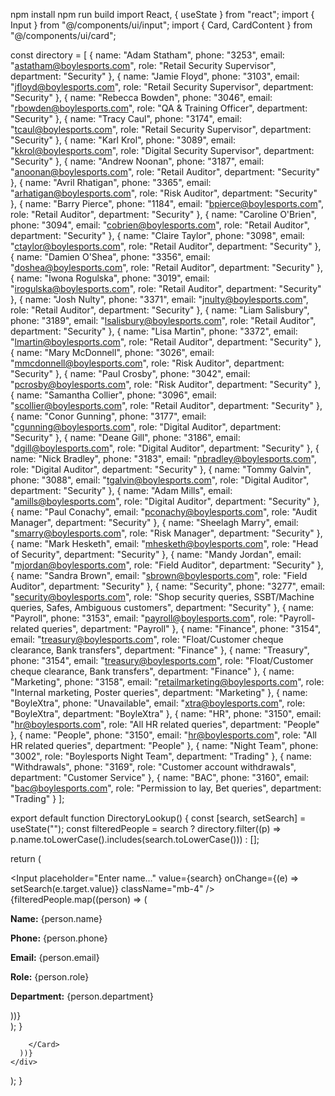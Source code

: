 npm install
npm run build
import React, { useState } from "react";
import { Input } from "@/components/ui/input";
import { Card, CardContent } from "@/components/ui/card";

const directory = [
  { name: "Adam Statham", phone: "3253", email: "astatham@boylesports.com", role: "Retail Security Supervisor", department: "Security" },
  { name: "Jamie Floyd", phone: "3103", email: "jfloyd@boylesports.com", role: "Retail Security Supervisor", department: "Security" },
  { name: "Rebecca Bowden", phone: "3046", email: "rbowden@boylesports.com", role: "QA & Training Officer", department: "Security" },
  { name: "Tracy Caul", phone: "3174", email: "tcaul@boylesports.com", role: "Retail Security Supervisor", department: "Security" },
  { name: "Karl Krol", phone: "3089", email: "kkrol@boylesports.com", role: "Digital Security Supervisor", department: "Security" },
  { name: "Andrew Noonan", phone: "3187", email: "anoonan@boylesports.com", role: "Retail Auditor", department: "Security" },
  { name: "Avril Rhatigan", phone: "3365", email: "arhatigan@boylesports.com", role: "Risk Auditor", department: "Security" },
  { name: "Barry Pierce", phone: "1184", email: "bpierce@boylesports.com", role: "Retail Auditor", department: "Security" },
  { name: "Caroline O'Brien", phone: "3094", email: "cobrien@boylesports.com", role: "Retail Auditor", department: "Security" },
  { name: "Claire Taylor", phone: "3098", email: "ctaylor@boylesports.com", role: "Retail Auditor", department: "Security" },
  { name: "Damien O'Shea", phone: "3356", email: "doshea@boylesports.com", role: "Retail Auditor", department: "Security" },
  { name: "Iwona Rogulska", phone: "3019", email: "irogulska@boylesports.com", role: "Retail Auditor", department: "Security" },
  { name: "Josh Nulty", phone: "3371", email: "jnulty@boylesports.com", role: "Retail Auditor", department: "Security" },
  { name: "Liam Salisbury", phone: "3189", email: "lsalisbury@boylesports.com", role: "Retail Auditor", department: "Security" },
  { name: "Lisa Martin", phone: "3372", email: "lmartin@boylesports.com", role: "Retail Auditor", department: "Security" },
  { name: "Mary McDonnell", phone: "3026", email: "mmcdonnell@boylesports.com", role: "Risk Auditor", department: "Security" },
  { name: "Paul Crosby", phone: "3042", email: "pcrosby@boylesports.com", role: "Risk Auditor", department: "Security" },
  { name: "Samantha Collier", phone: "3096", email: "scollier@boylesports.com", role: "Retail Auditor", department: "Security" },
  { name: "Conor Gunning", phone: "3177", email: "cgunning@boylesports.com", role: "Digital Auditor", department: "Security" },
  { name: "Deane Gill", phone: "3186", email: "dgill@boylesports.com", role: "Digital Auditor", department: "Security" },
  { name: "Nick Bradley", phone: "3183", email: "nbradley@boylesports.com", role: "Digital Auditor", department: "Security" },
  { name: "Tommy Galvin", phone: "3088", email: "tgalvin@boylesports.com", role: "Digital Auditor", department: "Security" },
  { name: "Adam Mills", email: "amills@boylesports.com", role: "Digital Auditor", department: "Security" },
  { name: "Paul Conachy", email: "pconachy@boylesports.com", role: "Audit Manager", department: "Security" },
  { name: "Sheelagh Marry", email: "smarry@boylesports.com", role: "Risk Manager", department: "Security" },
  { name: "Mark Hesketh", email: "mhesketh@boylesports.com", role: "Head of Security", department: "Security" },
  { name: "Mandy Jordan", email: "mjordan@boylesports.com", role: "Field Auditor", department: "Security" },
  { name: "Sandra Brown", email: "sbrown@boylesports.com", role: "Field Auditor", department: "Security" },
  { name: "Security", phone: "3277", email: "security@boylesports.com", role: "Shop security queries, SSBT/Machine queries, Safes, Ambiguous customers", department: "Security" },
  { name: "Payroll", phone: "3153", email: "payroll@boylesports.com", role: "Payroll-related queries", department: "Payroll" },
  { name: "Finance", phone: "3154", email: "treasury@boylesports.com", role: "Float/Customer cheque clearance, Bank transfers", department: "Finance" },
  { name: "Treasury", phone: "3154", email: "treasury@boylesports.com", role: "Float/Customer cheque clearance, Bank transfers", department: "Finance" },
  { name: "Marketing", phone: "3158", email: "retailmarketing@boylesports.com", role: "Internal marketing, Poster queries", department: "Marketing" },
  { name: "BoyleXtra", phone: "Unavailable", email: "xtra@boylesports.com", role: "BoyleXtra", department: "BoyleXtra" },
  { name: "HR", phone: "3150", email: "hr@boylesports.com", role: "All HR related queries", department: "People" },
  { name: "People", phone: "3150", email: "hr@boylesports.com", role: "All HR related queries", department: "People" },
  { name: "Night Team", phone: "3002", role: "Boylesports Night Team", department: "Trading" },
  { name: "Withdrawals", phone: "3169", role: "Customer account withdrawals", department: "Customer Service" },
  { name: "BAC", phone: "3160", email: "bac@boylesports.com", role: "Permission to lay, Bet queries", department: "Trading" }
];

export default function DirectoryLookup() {
  const [search, setSearch] = useState("");
  const filteredPeople = search ? directory.filter((p) => p.name.toLowerCase().includes(search.toLowerCase())) : [];

  return (
    <div className="p-4 max-w-md mx-auto">
      <Input 
        placeholder="Enter name..." 
        value={search} 
        onChange={(e) => setSearch(e.target.value)} 
        className="mb-4" 
      />
      {filteredPeople.map((person) => (
        <Card key={person.name} className="mb-2">
          <CardContent className="p-4">
            <p><strong>Name:</strong> {person.name}</p>
            <p><strong>Phone:</strong> {person.phone}</p>
            <p><strong>Email:</strong> {person.email}</p>
            <p><strong>Role:</strong> {person.role}</p>
            <p><strong>Department:</strong> {person.department}</p>
          </CardContent>
        </Card>
      ))}
    </div>
  );
}

        </Card>
      ))}
    </div>
  );
}
